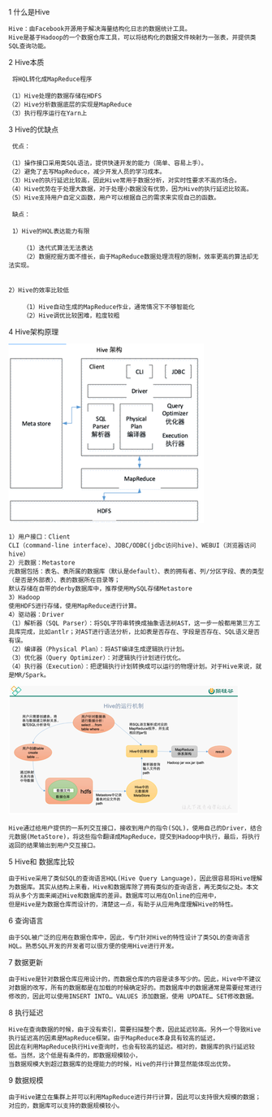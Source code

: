 1 什么是Hive
    
    Hive：由Facebook开源用于解决海量结构化日志的数据统计工具。
    Hive是基于Hadoop的一个数据仓库工具，可以将结构化的数据文件映射为一张表，并提供类SQL查询功能。

2 Hive本质

     将HQL转化成MapReduce程序

    （1）Hive处理的数据存储在HDFS
    （2）Hive分析数据底层的实现是MapReduce
    （3）执行程序运行在Yarn上
    
3 Hive的优缺点
     
     优点：
     
    （1）操作接口采用类SQL语法，提供快速开发的能力（简单、容易上手）。
    （2）避免了去写MapReduce，减少开发人员的学习成本。
    （3）Hive的执行延迟比较高，因此Hive常用于数据分析，对实时性要求不高的场合。
    （4）Hive优势在于处理大数据，对于处理小数据没有优势，因为Hive的执行延迟比较高。
    （5）Hive支持用户自定义函数，用户可以根据自己的需求来实现自己的函数。
     
     缺点：
     
     1）Hive的HQL表达能力有限

        （1）迭代式算法无法表达
        （2）数据挖掘方面不擅长，由于MapReduce数据处理流程的限制，效率更高的算法却无法实现。


    2）Hive的效率比较低

        （1）Hive自动生成的MapReduce作业，通常情况下不够智能化
        （2）Hive调优比较困难，粒度较粗

4 Hive架构原理
    
![](.Hive基本概念_images/abb9404f.png)

    1）用户接口：Client
    CLI（command-line interface）、JDBC/ODBC(jdbc访问hive)、WEBUI（浏览器访问hive）
    2）元数据：Metastore
    元数据包括：表名、表所属的数据库（默认是default）、表的拥有者、列/分区字段、表的类型（是否是外部表）、表的数据所在目录等；
    默认存储在自带的derby数据库中，推荐使用MySQL存储Metastore
    3）Hadoop
    使用HDFS进行存储，使用MapReduce进行计算。
    4）驱动器：Driver
    （1）解析器（SQL Parser）：将SQL字符串转换成抽象语法树AST，这一步一般都用第三方工具库完成，比如antlr；对AST进行语法分析，比如表是否存在、字段是否存在、SQL语义是否有误。
    （2）编译器（Physical Plan）：将AST编译生成逻辑执行计划。
    （3）优化器（Query Optimizer）：对逻辑执行计划进行优化。
    （4）执行器（Execution）：把逻辑执行计划转换成可以运行的物理计划。对于Hive来说，就是MR/Spark。
![](.Hive基本概念_images/e5de847f.png)

    Hive通过给用户提供的一系列交互接口，接收到用户的指令(SQL)，使用自己的Driver，结合元数据(MetaStore)，将这些指令翻译成MapReduce，提交到Hadoop中执行，最后，将执行返回的结果输出到用户交互接口。

5 Hive和 数据库比较

    由于Hive采用了类似SQL的查询语言HQL(Hive Query Language)，因此很容易将Hive理解为数据库。其实从结构上来看，Hive和数据库除了拥有类似的查询语言，再无类似之处。本文将从多个方面来阐述Hive和数据库的差异。数据库可以用在Online的应用中，
    但是Hive是为数据仓库而设计的，清楚这一点，有助于从应用角度理解Hive的特性。

6 查询语言

    由于SQL被广泛的应用在数据仓库中，因此，专门针对Hive的特性设计了类SQL的查询语言HQL。熟悉SQL开发的开发者可以很方便的使用Hive进行开发。

7 数据更新

    由于Hive是针对数据仓库应用设计的，而数据仓库的内容是读多写少的。因此，Hive中不建议对数据的改写，所有的数据都是在加载的时候确定好的。而数据库中的数据通常是需要经常进行修改的，因此可以使用INSERT INTO… VALUES 添加数据，使用 UPDATE… SET修改数据。

8 执行延迟

    Hive在查询数据的时候，由于没有索引，需要扫描整个表，因此延迟较高。另外一个导致Hive执行延迟高的因素是MapReduce框架。由于MapReduce本身具有较高的延迟，
    因此在利用MapReduce执行Hive查询时，也会有较高的延迟。相对的，数据库的执行延迟较低。当然，这个低是有条件的，即数据规模较小，
    当数据规模大到超过数据库的处理能力的时候，Hive的并行计算显然能体现出优势。

9 数据规模

    由于Hive建立在集群上并可以利用MapReduce进行并行计算，因此可以支持很大规模的数据；对应的，数据库可以支持的数据规模较小。
    
